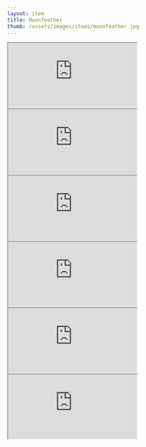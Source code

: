 ```yaml
---
layout: item
title: Moonfeather
thumb: /assets/images/items/moonfeather.jpg
---
```

<iframe onload="" src="http://magic-items.herokuapp.com/item/embed/1"></iframe>
<iframe onload="" src="http://magic-items.herokuapp.com/item/embed/57"></iframe>
<iframe onload="" src="http://magic-items.herokuapp.com/item/embed/4"></iframe>
<iframe onload="" src="http://magic-items.herokuapp.com/item/embed/7"></iframe>
<iframe onload="" src="http://magic-items.herokuapp.com/item/embed/8"></iframe>
<iframe onload="" src="http://magic-items.herokuapp.com/item/embed/40"></iframe>
